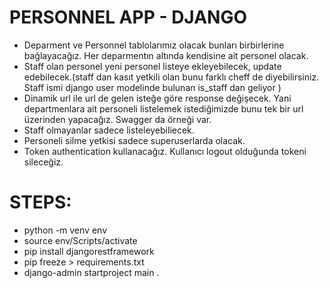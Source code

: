 # PERSONNEL APP - DJANGO

* Deparment ve Personnel tablolarımız olacak bunları birbirlerine bağlayacağız. Her deparmentın altında kendisine ait personel olacak.
* Staff olan personel yeni personel listeye ekleyebilecek, update edebilecek.(staff dan kasıt yetkili olan bunu farklı cheff de diyebilirsiniz. Staff ismi django user modelinde bulunan is_staff dan geliyor )
* Dinamik url ile url de gelen isteğe göre response değişecek. Yani departmenlara ait personeli listelemek istediğimizde bunu tek bir url üzerinden yapacağız. Swagger da örneği var.
* Staff olmayanlar sadece listeleyebiliecek.
* Personeli silme yetkisi sadece superuserlarda olacak.
* Token authentication kullanacağız. Kullanıcı logout olduğunda tokeni sileceğiz.

# STEPS:

- python -m venv env
- source env/Scripts/activate
- pip install djangorestframework
- pip freeze > requirements.txt
- django-admin startproject main .
